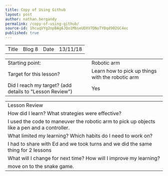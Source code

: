 ```yaml
---
title: Copy of Using Github
layout: post
author: nathan.bergandy
permalink: /copy-of-using-github/
source-id: 1hcuqVYg2npBAg6JQo1MbseUDXV7DNoTYDqd902GC4ec
published: true
---
```

<table>
  <tr>
    <td>Title</td>
    <td>Blog 8</td>
    <td>Date</td>
    <td>13/11/18</td>
  </tr>
</table>


<table>
  <tr>
    <td>Starting point:</td>
    <td>Robotic arm</td>
  </tr>
  <tr>
    <td>Target for this lesson?</td>
    <td>Learn how to pick up things with the robotic arm</td>
  </tr>
  <tr>
    <td>Did I reach my target? 
(add details to "Lesson Review")</td>
    <td> Yes </td>
  </tr>
</table>


<table>
  <tr>
    <td>Lesson Review</td>
  </tr>
  <tr>
    <td>How did I learn? What strategies were effective? </td>
  </tr>
  <tr>
    <td>I used the code to maneuver the robotic arm to pick up objects like a pen and a controller.</td>
  </tr>
  <tr>
    <td>What limited my learning? Which habits do I need to work on? </td>
  </tr>
  <tr>
    <td>I had to share with Ed and we took turns and we did the same thing for 2 lessons</td>
  </tr>
  <tr>
    <td>What will I change for next time? How will I improve my learning?</td>
  </tr>
  <tr>
    <td>move on to the snake game.</td>
  </tr>
</table>


